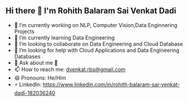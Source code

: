 ## Hi there 👋 I'm Rohith Balaram Sai Venkat Dadi 

<!--
**rbsvd/rbsvd** is a ✨ _special_ ✨ repository because its `README.md` (this file) appears on your GitHub profile.

Here are some ideas to get you started:
-->
- 🔭 I’m currently working on NLP, Computer Vision,Data Enginnering Projects
- 🌱 I’m currently learning Data Engineering 
- 👯 I’m looking to collaborate on Data Engineering and Cloud Database
- 🤔 I’m looking for help with Cloud Applications and Data Engineering Databases
- 💬 Ask about me 🤗
- 📫 How to reach me: dvenkat.rbs@gmail.com
- 😄 Pronouns: He/Him
- ⚡ LinkedIn: https://www.linkedin.com/in/rohith-balaram-sai-venkat-dadi-182036240

